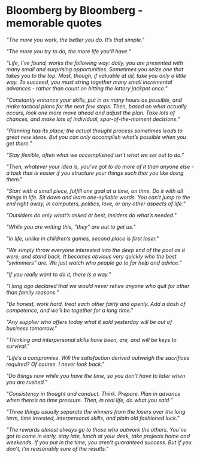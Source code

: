 # Bloomberg by Bloomberg - memorable quotes

_"The more you work, the better you do. It’s that simple."_

_"The more you try to do, the more life you’ll have."_

_"Life, I’ve found, works the following way: daily, you are presented with many small and surprising opportunities. Sometimes you seize one that takes you to the top. Most, though, if valuable at all, take you only a little way. To succeed, you must string together many small incremental advances - rather than count on hitting the lottery jackpot once."_

_"Constantly enhance your skills, put in as many hours as possible, and make tactical plans for the next few steps. Then, based on what actually occurs, look one more move ahead and adjust the plan. Take lots of chances, and make lots of individual, spur-of-the-moment decisions."_

_"Planning has its place; the actual thought process sometimes leads to great new ideas. But you can only accomplish what’s possible when you get there."_

_"Stay flexible, often what we accomplished isn’t what we set out to do."_

_"Then, whatever your idea is, you’ve got to do more of it than anyone else - a task that is easier if you structure your things such that you like doing them."_

_"Start with a small piece, fulfill one goal at a time, on time. Do it with all things in life. Sit down and learn one-syllable words. You can’t jump to the end right away, in computers, politics, love, or any other aspects of life."_

_"Outsiders do only what’s asked at best, insiders do what’s needed."_

_"While you are writing this, "they" are out to get us."_

_"In life, unlike in children’s games, second place is first loser."_

_"We simply throw everyone interested into the deep end of the pool as it were, and stand back. It becomes obvious very quickly who the best “swimmers” are. We just watch who people go to for help and advice."_

_"If you really want to do it, there is a way."_

_"I long ago declared that we would never rehire anyone who quit for other than family reasons."_

_"Be honest, work hard, treat each other fairly and openly. Add a dash of competence, and we’ll be together for a long time."_

_"Any supplier who offers today what it sold yesterday will be out of business tomorrow."_

_"Thinking and interpersonal skills have been, are, and will be keys to survival."_

_"Life’s a compromise. Will the satisfaction derived outweigh the sacrifices required? Of course. I never look back."_

_"Do things now while you have the time, so you don’t have to later when you are rushed."_

_"Consistency in thought and conduct. Think. Prepare. Plan in advance when there’s no time pressure. Then, in real life, do what you said."_

_"Three things usually separate the winners from the losers over the long term, time invested, interpersonal skills, and plain old fashioned luck."_

_"The rewards almost always go to those who outwork the others. You’ve got to come in early, stay late, lunch at your desk, take projects home and weekends. If you put in the time, you aren’t guaranteed success. But if you don’t, I’m reasonably sure of the results."_
